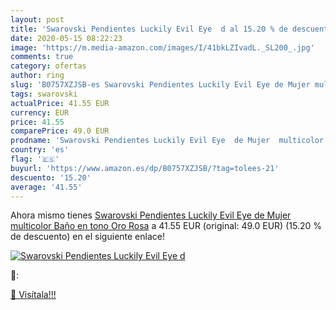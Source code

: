 ```yaml
---
layout: post
title: 'Swarovski Pendientes Luckily Evil Eye  d al 15.20 % de descuento'
date: 2020-05-15 08:22:23
image: 'https://m.media-amazon.com/images/I/41bkLZIvadL._SL200_.jpg'
comments: true
category: ofertas
author: ring
slug: 'B0757XZJSB-es Swarovski Pendientes Luckily Evil Eye de Mujer multicolor...'
tags: swarovski
actualPrice: 41.55 EUR
currency: EUR
price: 41.55
comparePrice: 49.0 EUR
prodname: 'Swarovski Pendientes Luckily Evil Eye  de Mujer  multicolor  Baño en tono Oro Rosa'
country: 'es'
flag: '🇪🇸'
buyurl: 'https://www.amazon.es/dp/B0757XZJSB/?tag=tolees-21'
descuento: '15.20'
average: '41.55'
---
```


Ahora mismo tienes [Swarovski Pendientes Luckily Evil Eye  de Mujer  multicolor  Baño en tono Oro Rosa](https://www.amazon.es/dp/B0757XZJSB/?tag=tolees-21) a 41.55 EUR (original: 49.0 EUR) (15.20 %  de descuento) en el siguiente enlace!

[![Swarovski Pendientes Luckily Evil Eye  d](https://m.media-amazon.com/images/I/41bkLZIvadL._SL200_.jpg)](https://www.amazon.es/dp/B0757XZJSB/?tag=tolees-21)

🔎:


[🛒 Visítala!!!](https://www.amazon.es/dp/B0757XZJSB/?tag=tolees-21)
